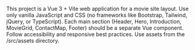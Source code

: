 <!-- Use this file to provide workspace-specific custom instructions to Copilot. For more details, visit https://code.visualstudio.com/docs/copilot/copilot-customization#_use-a-githubcopilotinstructionsmd-file -->

This project is a Vue 3 + Vite web application for a movie site layout. Use only vanilla JavaScript and CSS (no frameworks like Bootstrap, Tailwind, jQuery, or TypeScript). Each main section (Header, Hero, Introduction, MovieGrid, ContactMap, Footer) should be a separate Vue component. Follow accessibility and responsive best practices. Use assets from the /src/assets directory.
